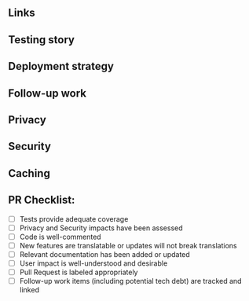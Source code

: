 <!--
  A summary of the change, including any relevant background, motivation, and context.
  If relevant, include a description, screenshots, and/or video of the existing and new behavior.
-->

## Links

<!--
  Links to relevant external resources; ie, specification documents, Jira tickets, related PRs, Honeybadger errors, etc.
-->

## Testing story

<!--
  Does your change include appropriate tests?
  If so, please describe how the tests included in this PR are sufficient.
  If not, please explain why this change does not need to be tested.
-->

<!-- Other aspects to consider. Delete any sections that are not relevant to your change. -->

## Deployment strategy

## Follow-up work

<!--
  List (ideally with Jira links) any clean-up or technical debt that will be addressed in future work.
-->

## Privacy

<!--
  1.	Does this change involve the collection, use, or sharing of new Personal Data?
  2.	Does this change involve a new or changed use or sharing of existing Personal Data?
-->

## Security

<!-- Link to Jira task(s) where sensitive security issues are discussed privately. -->

## Caching

## PR Checklist:

<!--
  The final step! Before you create your PR, double-check that everything is in order.
  Change [ ] to [X] during creation to check boxes.
-->

- [ ] Tests provide adequate coverage
- [ ] Privacy and Security impacts have been assessed
- [ ] Code is well-commented
- [ ] New features are translatable or updates will not break translations
- [ ] Relevant documentation has been added or updated
- [ ] User impact is well-understood and desirable
- [ ] Pull Request is labeled appropriately
- [ ] Follow-up work items (including potential tech debt) are tracked and linked
